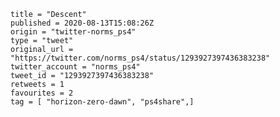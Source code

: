 ```
title = "Descent"
published = 2020-08-13T15:08:26Z
origin = "twitter-norms_ps4"
type = "tweet"
original_url = "https://twitter.com/norms_ps4/status/1293927397436383238"
twitter_account = "norms_ps4"
tweet_id = "1293927397436383238"
retweets = 1
favourites = 2
tag = [ "horizon-zero-dawn", "ps4share",]
```

<p class='image'><img src='https://mnf.m17s.net/2020/08/13/EfT0HCFXoAABj9D.jpg' alt=''></p>

